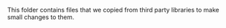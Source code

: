 This folder contains files that we copied from third party libraries to make
small changes to them.
